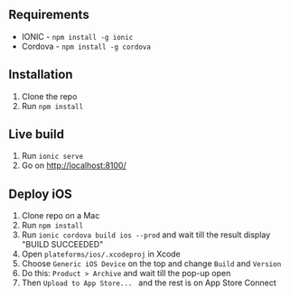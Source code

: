 ## Requirements

- IONIC - `npm install -g ionic`
- Cordova - `npm install -g cordova`

## Installation

1. Clone the repo
2. Run `npm install`

## Live build

1. Run `ionic serve`
2. Go on [http://localhost:8100/](http://localhost:8100/)

## Deploy iOS

1. Clone repo on a Mac
2. Run `npm install`
3. Run `ionic cordova build ios --prod` and wait till the result display "BUILD SUCCEEDED"
4. Open `plateforms/ios/.xcodeproj` in Xcode
5. Choose `Generic iOS Device` on the top and change `Build` and `Version`
6. Do this: `Product > Archive` and wait till the pop-up open
7. Then `Upload to App Store... ` and the rest is on App Store Connect
